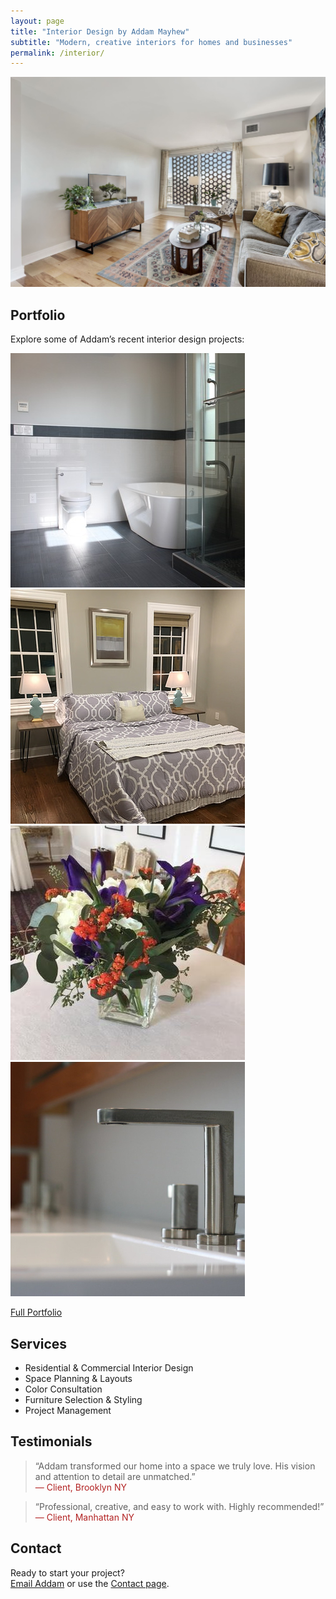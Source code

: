 ```yaml
---
layout: page
title: "Interior Design by Addam Mayhew"
subtitle: "Modern, creative interiors for homes and businesses"
permalink: /interior/
---
```


![Addam Mayhew Interior Design](assets/interior/portfolio-hero.jpg)

## Portfolio

Explore some of Addam’s recent interior design projects:

<div class="portfolio-gallery">
  <img src="/assets/interior/project1.jpg" alt="Living Room Redesign" />
  <img src="/assets/interior/project2.jpg" alt="Modern Kitchen" />
  <img src="/assets/interior/project3.jpg" alt="Office Space Transformation" />
  <img src="/assets/interior/project4.jpg" alt="Creative Studio" />
</div>

[Full Portfolio](/alm_portfolio.html)

## Services

- Residential & Commercial Interior Design
- Space Planning & Layouts
- Color Consultation
- Furniture Selection & Styling
- Project Management

## Testimonials

> “Addam transformed our home into a space we truly love. His vision and attention to detail are unmatched.”  
> <span style="color:#b22222;">— Client, Brooklyn NY</span>

> “Professional, creative, and easy to work with. Highly recommended!”  
> <span style="color:#b22222;">— Client, Manhattan NY</span>

## Contact

Ready to start your project?  
[Email Addam](mailto:addam@schauermayhew.com) or use the [Contact page](/contact).

